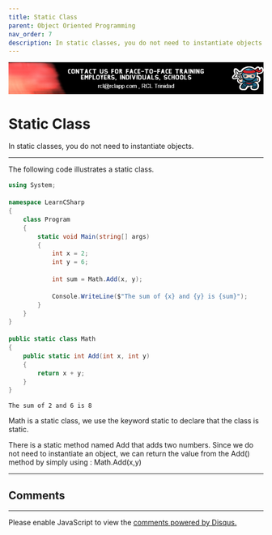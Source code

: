 ```yaml
---
title: Static Class
parent: Object Oriented Programming
nav_order: 7
description: In static classes, you do not need to instantiate objects.
---
```


![banner](/banner.png)

# Static Class

In static classes, you do not need to instantiate objects.

****

The following code illustrates a static class.

```csharp
using System;

namespace LearnCSharp
{
    class Program
    {
        static void Main(string[] args)
        {
            int x = 2;
            int y = 6;

            int sum = Math.Add(x, y);

            Console.WriteLine($"The sum of {x} and {y} is {sum}");
        }
    }
}

public static class Math
{
    public static int Add(int x, int y)
    {
        return x + y;
    }
}
```

```
The sum of 2 and 6 is 8
```

Math is a static class, we use the keyword static to declare that the class is static. 

There is a static method named Add that adds two numbers. Since we do not need to instantiate an object, we can return the value from the Add() method by simply using : Math.Add(x,y)

****
## Comments
****
<div id="disqus_thread"></div>
<script>

var disqus_config = function () {
this.page.url = 'https://csharp.rclapp.com/object-oriented-programming/static-class.html';  
this.page.identifier = 'static-class'; 
};

(function() {
var d = document, s = d.createElement('script');
s.src = 'https://csharper.disqus.com/embed.js';
s.setAttribute('data-timestamp', +new Date());
(d.head || d.body).appendChild(s);
})();
</script>
<noscript>Please enable JavaScript to view the <a href="https://disqus.com/?ref_noscript">comments powered by Disqus.</a></noscript>
